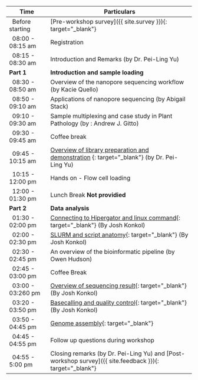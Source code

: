 <div class="row">
<div class="col-md-6" markdown="1">

| Time | Particulars |
| ------ | -------------------------------------- |
| &nbsp;&nbsp;Before starting | [Pre-workshop survey]({{ site.survey }}){: target="_blank"} |
| &nbsp;&nbsp;08:00 - 08:15 am | Registration
| &nbsp;&nbsp;08:15 - 08:30 am | Introduction and Remarks (by Dr. Pei-Ling Yu) |
| **Part 1** | **Introduction and sample loading** |
| &nbsp;&nbsp;08:30 - 08:50 am | Overview of the nanopore sequencing workflow (by Kacie Quello) | 
| &nbsp;&nbsp;08:50 - 09:10 am | Applications of nanopore sequencing (by Abigail Stack) |
| &nbsp;&nbsp;09:10 - 09:30 am | Sample multiplexing and case study in Plant Pathology (by : Andrew J. Gitto) |
| &nbsp;&nbsp;09:30 - 09:45 am | Coffee break |
| &nbsp;&nbsp;09:45 - 10:15 am | [Overview of library preparation and demonstration](Demo-1) {: target="_blank"} (by Dr. Pei-Ling Yu) |
| &nbsp;&nbsp;10:15 - 12:00 pm | Hands on - Flow cell loading |
| &nbsp;&nbsp;12:00 - 01:30 pm | Lunch Break **Not providied** |
| **Part 2** | **Data analysis** |
| &nbsp;&nbsp;01:30 - 02:00 pm | [Connecting to Hipergator and linux command](01-hpg){: target="_blank"} (By Josh Konkol) |
| &nbsp;&nbsp;02:00 - 02:30 pm | [SLURM and script anatomy](02-slurm){: target="_blank"} (By Josh Konkol) |
| &nbsp;&nbsp;02:30 - 02:45 pm | An overview of the bioinformatic pipeline (by Owen Hudson) |
 | &nbsp;&nbsp;02:45 - 03:00 pm | Coffee Break |
 | &nbsp;&nbsp;03:00 - 03:260 pm | [Overview of sequencing result](03-fast5){: target="_blank"} (By Josh Konkol) |
| &nbsp;&nbsp;03:20 - 03:50 pm | [Basecalling and quality control](04-basecalling){: target="_blank"} (By Josh Konkol) |
| &nbsp;&nbsp;03:50 - 04:45 pm | [Genome assembly](05-assembly){: target="_blank"} | 
| &nbsp;&nbsp;04:45 - 04:55 pm | Follow up questions during workshop |
| &nbsp;&nbsp;04:55 - 5:00 pm | Closing remarks (by Dr. Pei-Ling Yu) and [Post-workshop survey]({{ site.feedback }}){: target="_blank"} |
</div>
</div>